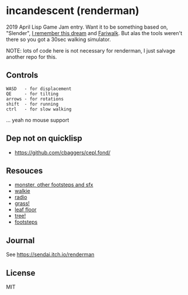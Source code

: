 # incandescent (renderman)

2019 April Lisp Game Jam entry. Want it to be something based on, "Slender", [I remember this dream](https://gamejolt.com/games/i-remember-this-dream/79304) and [Fariwalk](https://aihasto.itch.io/fariwalk-the-past). But alas the tools weren't there so you got a 30sec walking simulator.

NOTE: lots of code here is not necessary for renderman, I just salvage another repo for this.

## Controls

```
WASD   - for displacement
QE     - for tilting
arrows - for rotations
shift  - for running
ctrl   - for slow walking
```
... yeah no mouse support

## Dep not on quicklisp
* https://github.com/cbaggers/cepl.fond/

## Resouces
* [monster, other footsteps and sfx](https://github.com/Regalis11/scpcb)
* [walkie](https://www.turbosquid.com/FullPreview/Index.cfm/ID/1127601)
* [radio](https://opengameart.org/content/radio)
* [grass!](https://opengameart.org/content/grass-patch)
* [leaf floor](https://freepbr.com/materials/leaf-drop-ground-pbr-material/)
* [tree!](https://opengameart.org/content/autumn-tree-1)
* [footsteps](https://freesound.org/search/?q=footstep%20grass&f=grouping_pack:%2223825_Footsteps%22%20&s=%22score%20desc%22&g=1&advanced=&a_tag=&a_filename=&a_description=&a_packname=&a_soundid=&a_username=)

## Journal
See https://sendai.itch.io/renderman

## License

MIT

